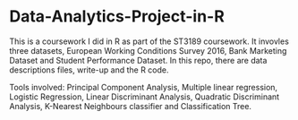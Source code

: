 # Data-Analytics-Project-in-R

This is a coursework I did in R as part of the ST3189 coursework. 
It invovles three datasets, European Working Conditions Survey 2016, Bank Marketing Dataset and Student Performance Dataset. 
In this repo, there are data descriptions files, write-up and the R code. 

Tools involved:  Principal Component Analysis, Multiple linear regression, Logistic Regression, Linear Discriminant Analysis, Quadratic Discriminant Analysis, K-Nearest Neighbours  classifier and Classification Tree. 
